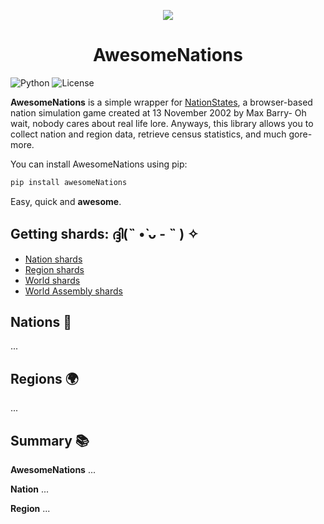 <p align="center">
  <img src="https://i.imgur.com/yQ9gI82.png" />
</p>

<h1 align="center">AwesomeNations</h1>

![Python](https://img.shields.io/badge/python-3.10%2B-blue)
![License](https://img.shields.io/badge/license-MIT-green)

**AwesomeNations** is a simple wrapper for [NationStates](https://www.nationstates.net), a browser-based nation simulation game created at 13 November 2002 by Max Barry- Oh wait, nobody cares about real life lore. Anyways, this library allows you to collect nation and region data, retrieve census statistics, and much gore- more.

You can install AwesomeNations using pip:

``` bash
pip install awesomeNations
```

Easy, quick and **awesome**.

## Getting shards: ദ്ദി(˵ •̀ ᴗ - ˵ ) ✧

- [Nation shards](https://www.nationstates.net/pages/api.html#nationapi-publicshards)
- [Region shards](https://www.nationstates.net/pages/api.html#regionapi-shards)
- [World shards](https://www.nationstates.net/pages/api.html#worldapi-shards)
- [World Assembly shards](https://www.nationstates.net/pages/api.html#waapi-shards)

## Nations 🚩
...

## Regions 🌍
...

## Summary 📚

**AwesomeNations**
...

**Nation**
...

**Region**
...